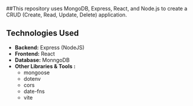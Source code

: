 ##This repository uses MongoDB, Express, React, and Node.js to create a CRUD (Create, Read, Update, Delete) application.

## Technologies Used
  - **Backend:** Express (NodeJS)
  - **Frontend:** React
  - **Database:** MonngoDB
  - **Other Libraries & Tools :**
    - mongoose
    - dotenv
    - cors
    - date-fns
    - vite
